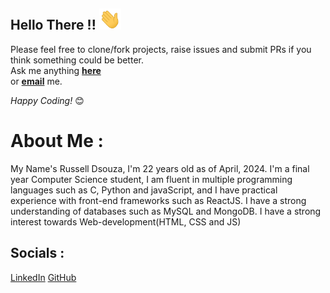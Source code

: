 ## Hello There !! <img src = "https://github.com/Russell-Dsouzaa/Russell-Dsouzaa/blob/master/gifs/hand-wave.gif" width = "35px" height = auto>

Please feel free to clone/fork projects, raise issues and submit PRs if you think something could be better. <br>
Ask me anything <a href="https://github.com/Russell-Dsouzaa/Russsell-Dsouzaa/issues/new"><b>here</b></a><br>
or <a href="mailto:220russell0021@dbit.in"><b>email</b></a> me.

<i>Happy Coding!</i> 😊

# About Me :
My Name's Russell Dsouza, I'm 22 years old as of April, 2024. I'm a final year Computer Science student, I am fluent in multiple programming languages such as C, Python and javaScript, and I have practical experience with front-end frameworks such as ReactJS. I have a strong understanding of databases such as MySQL and MongoDB. I have a strong interest towards Web-development(HTML, CSS and JS)

## Socials :
[LinkedIn](https://www.linkedin.com/in/russell-dsouza-203987252/)
[GitHub](https://github.com/Russell-Dsouzaa)